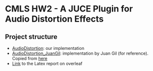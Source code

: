 # CMLS HW2 - A JUCE Plugin for Audio Distortion Effects

## Project structure

* [AudioDistortion](AudioDistortion/): our implementation
* [AudioDistortion_JuanGil](AudioDistortion_JuanGil/): implementation by Juan Gil (for reference). Copied from [here](https://github.com/juandagilc/Audio-Effects/tree/master/Distortion/Source)
* [Link](https://www.overleaf.com/9392611729qpdhpgzpwmrp) to the Latex report on overleaf
